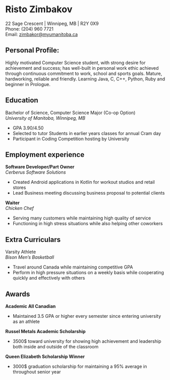 # **Risto Zimbakov**
22 Sage Crescent | Winnipeg, MB | R2Y 0X9  
Phone: (204) 960 7721  
Email: zimbakor@myumanitoba.ca

## **Personal Profile:**   
Highly motivated Computer Science student, with strong desire for achievement and success; has well-built in personal work ethic achieved through continuous commitment to work, school and sports goals. Mature, hardworking, reliable and friendly. Learning Java, C, C++, Python, Ruby and beginner in Prologue.


## **Education**  
Bachelor of Science, Computer Science Major (Co-op Option)  		        
_University of Manitoba, Winnipeg, MB_  
*	GPA 3.90/4.50  
*	Selected to tutor Students in earlier years classes for annual Cram day  
*	Participant in Coding Competition hosting by University

## **Employment experience**  
**Software Developer/Part Owner**  
_Cerberus Software Solutions_
*	Created Android applications in Kotlin for workout studios and retail stores
*	Lead Business meeting discussing business proposal to potential clients

**Waiter**  
_Chicken Chef_				                     
*	Serving many customers while maintaining high quality of service
*	Functioning in high stress situations while also helping other coworkers

## **Extra Curriculars**
Varsity Athlete  
_Bison Men’s Basketball_					        
* Travel around Canada while maintaining competitive GPA
*	Perform in high pressure situations on a weekly basis while cooperating quickly and effectively with others

## **Awards**
**Academic All Canadian**							       
*	Maintained 3.5 GPA or higher every semester since entering university as an athlete  

**Russel Metals Academic Scholarship**						
*	3500$ toward university for showing high achievement and leadership both inside and outside of the classroom  

**Queen Elizabeth Scholarship Winner**					
*	3000$ graduation scholarship for maintaining a 95% average in throughout senior year
